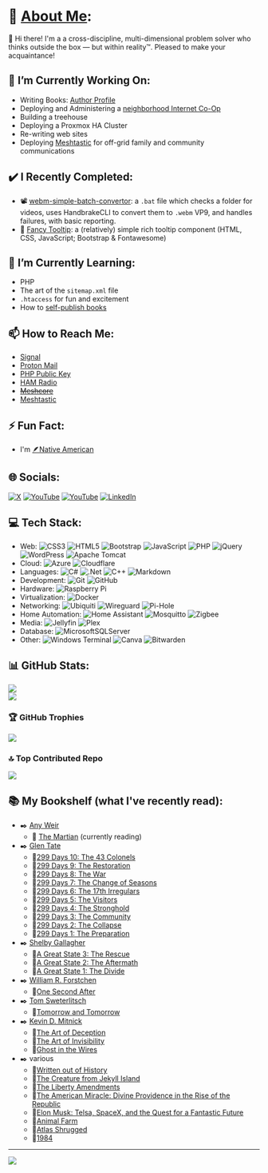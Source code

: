 # 💫 [About Me](https://JoeLevi.com):
 👋 Hi there! I'm a a cross-discipline, multi-dimensional problem solver who thinks outside the box — but within reality™. Pleased to make your acquaintance!

## 🔭 I’m Currently Working On:
  - Writing Books: [Author Profile](https://amzn.to/41l353a)
  - Deploying and Administering a [neighborhood Internet Co-Op](https://CraveBroadband.com)
  - Building a treehouse
  - Deploying a Proxmox HA Cluster
  - Re-writing web sites
  - Deploying [Meshtastic](https://meshtastic.org/) for off-grid family and community communications

## ✔️ I Recently Completed:
  - 📽️ [webm-simple-batch-convertor](https://github.com/joelevi/webm-simple-batch-convertor/): a `.bat` file which checks a folder for videos, uses HandbrakeCLI to convert them to `.webm` VP9, and handles failures, with basic reporting.
  - 💬 [Fancy Tooltip](https://github.com/joelevi/fancy-tooltip): a (relatively) simple rich tooltip component (HTML, CSS, JavaScript; Bootstrap & Fontawesome)
  
## 🌱 I’m Currently Learning:
  - PHP
  - The art of the `sitemap.xml` file
  - `.htaccess` for fun and excitement
  - How to [self-publish books](https://amzn.to/41l353a)
  
## 📫 How to Reach Me:
  - [Signal](https://signal.me/#eu/kez2d3EnvXoe-gjPhHb-k60FX4wUPr8ib7FzcJlDBEMWAqf4C7NGHIFJYrARuQKG)
  - [Proton Mail](mailto:Joe@JoeLevi.com)
  - [PHP Public Key](https://raw.githubusercontent.com/joelevi/joelevi/refs/heads/main/Joe%20Levi's%20public%20key.asc)
  - [HAM Radio](https://www.qrz.com/db/KF7NWA)
  - ~~[Meshcore](https://meshcore.co.uk/)~~
  - [Meshtastic](https://meshtastic.org/)

## ⚡ Fun Fact:
  - I'm [🪶Native American](https://RepublicanNatives.com)

## 🌐 Socials:
[![X](https://img.shields.io/badge/X-black.svg?logo=X&logoColor=white)](https://x.com/joelevi) [![YouTube](https://img.shields.io/badge/YouTube-%23FF0000.svg?logo=YouTube&logoColor=white)](https://youtube.com/@joelevi) [![YouTube](https://img.shields.io/badge/YouTube-%23FF0000.svg?logo=YouTube&logoColor=white)](https://youtube.com/@joelevidotcom) [![LinkedIn](https://img.shields.io/badge/LinkedIn-%230077B5.svg?logo=linkedin&logoColor=white)](https://linkedin.com/in/joelevi)

## 💻 Tech Stack:
  - Web: ![CSS3](https://img.shields.io/badge/css3-%231572B6.svg?style=plastic&logo=css3&logoColor=white) ![HTML5](https://img.shields.io/badge/html5-%23E34F26.svg?style=plastic&logo=html5&logoColor=white) ![Bootstrap](https://img.shields.io/badge/bootstrap-%238511FA.svg?style=plastic&logo=bootstrap&logoColor=white) ![JavaScript](https://img.shields.io/badge/javascript-%23323330.svg?style=plastic&logo=javascript&logoColor=%23F7DF1E) ![PHP](https://img.shields.io/badge/php-%23777BB4.svg?style=plastic&logo=php&logoColor=white) ![jQuery](https://img.shields.io/badge/jquery-%230769AD.svg?style=plastic&logo=jquery&logoColor=white) ![WordPress](https://img.shields.io/badge/WordPress-%23117AC9.svg?style=plastic&logo=WordPress&logoColor=white) ![Apache Tomcat](https://img.shields.io/badge/apache%20tomcat-%23F8DC75.svg?style=plastic&logo=apache-tomcat&logoColor=black)
  - Cloud: ![Azure](https://img.shields.io/badge/azure-%230072C6.svg?style=plastic&logo=microsoftazure&logoColor=white) ![Cloudflare](https://img.shields.io/badge/Cloudflare-F38020?style=plastic&logo=Cloudflare&logoColor=white)
  - Languages: ![C#](https://img.shields.io/badge/c%23-%23239120.svg?style=plastic&logo=csharp&logoColor=white) ![.Net](https://img.shields.io/badge/.NET-5C2D91?style=plastic&logo=.net&logoColor=white) ![C++](https://img.shields.io/badge/c++-%2300599C.svg?style=plastic&logo=c%2B%2B&logoColor=white) ![Markdown](https://img.shields.io/badge/markdown-%23000000.svg?style=plastic&logo=markdown&logoColor=white)
  - Development: ![Git](https://img.shields.io/badge/git-%23F05033.svg?style=plastic&logo=git&logoColor=white) ![GitHub](https://img.shields.io/badge/github-%23121011.svg?style=plastic&logo=github&logoColor=white) 
  - Hardware: ![Raspberry Pi](https://img.shields.io/badge/-Raspberry_Pi-C51A4A?style=plastic&logo=Raspberry-Pi)
  - Virtualization: ![Docker](https://img.shields.io/badge/docker-%230db7ed.svg?style=plastic&logo=docker&logoColor=white)
  - Networking: ![Ubiquiti](https://img.shields.io/badge/ubiquiti-%230559C9.svg?style=plastic&logo=ubiquiti&logoColor=white) ![Wireguard](https://img.shields.io/badge/wireguard-%2388171A.svg?style=plastic&logo=wireguard&logoColor=white) ![Pi-Hole](https://img.shields.io/badge/pihole-%2396060C.svg?style=plastic&logo=pi-hole&logoColor=white)
  - Home Automation: ![Home Assistant](https://img.shields.io/badge/home%20assistant-%2341BDF5.svg?style=plastic&logo=home-assistant&logoColor=white) ![Mosquitto](https://img.shields.io/badge/mosquitto-%233C5280.svg?style=plastic&logo=eclipsemosquitto&logoColor=white) ![Zigbee](https://img.shields.io/badge/zigbee-%23EB0443.svg?style=plastic&logo=zigbee&logoColor=white)
  - Media: ![Jellyfin](https://img.shields.io/badge/jellyfin-%23000B25.svg?style=plastic&logo=Jellyfin&logoColor=00A4DC) ![Plex](https://img.shields.io/badge/plex-%23E5A00D.svg?style=plastic&logo=plex&logoColor=white)
  - Database: ![MicrosoftSQLServer](https://img.shields.io/badge/Microsoft%20SQL%20Server-CC2927?style=plastic&logo=microsoft%20sql%20server&logoColor=white)
  - Other: ![Windows Terminal](https://img.shields.io/badge/Windows%20Terminal-%234D4D4D.svg?style=plastic&logo=windows-terminal&logoColor=white) ![Canva](https://img.shields.io/badge/Canva-%2300C4CC.svg?style=plastic&logo=Canva&logoColor=white) ![Bitwarden](https://img.shields.io/badge/bitwarden-%23175DDC.svg?style=plastic&logo=bitwarden&logoColor=white) 

## 📊 GitHub Stats:
<!-- ![](https://github-readme-stats.vercel.app/api?username=joelevi&theme=dark&hide_border=false&include_all_commits=true&count_private=true)<br/> -->
![](https://nirzak-streak-stats.vercel.app/?user=joelevi&theme=dark&hide_border=false)<br/>
![](https://github-readme-stats.vercel.app/api/top-langs/?username=joelevi&theme=dark&hide_border=false&include_all_commits=true&count_private=true&layout=compact)

### 🏆 GitHub Trophies
![](https://github-profile-trophy.vercel.app/?username=joelevi&theme=synthwave&no-frame=false&no-bg=true&margin-w=4)

### 🔝 Top Contributed Repo
![](https://github-contributor-stats.vercel.app/api?username=joelevi&limit=5&theme=dark&combine_all_yearly_contributions=true)

## 📚 My Bookshelf (what I've recently read):
  - ✒️ [Any Weir](https://amzn.to/3UTasv8)
    - 📖 [The Martian](https://amzn.to/4lR1I3Q) (currently reading)
  - ✒️ [Glen Tate](https://amzn.to/3UPLX1W)
    - 📗[299 Days 10: The 43 Colonels](https://amzn.to/462x2aV)
    - 📗[299 Days 9: The Restoration](https://amzn.to/4mXArxA)
    - 📗[299 Days 8: The War](https://amzn.to/3UC6EOK)
    - 📗[299 Days 7: The Change of Seasons](https://amzn.to/4mu5NMu)
    - 📗[299 Days 6: The 17th Irregulars](https://amzn.to/4mG86LO)
    - 📗[299 Days 5: The Visitors](https://amzn.to/3Jm8Kjl)
    - 📗[299 Days 4: The Stronghold](https://amzn.to/4fEkYjj)
    - 📗[299 Days 3: The Community](https://amzn.to/41L7Xi8)
    - 📗[299 Days 2: The Collapse](https://amzn.to/41H43qA)
    - 📗[299 Days 1: The Preparation](https://amzn.to/4fl1KPE)
  - ✒️ [Shelby Gallagher](https://amzn.to/47WobZE)
    - 📗[A Great State 3: The Rescue](https://amzn.to/4fDqClO)
    - 📗[A Great State 2: The Aftermath](https://amzn.to/416D8V6)
    - 📗[A Great State 1: The Divide](https://amzn.to/45FIgAO)
  - ✒️ [William R. Forstchen](https://amzn.to/3VojnVw)
    - 📘[One Second After](https://amzn.to/452kakO)
  - ✒️ [Tom Sweterlitsch](https://amzn.to/4p2GrHg)
    - 📘[Tomorrow and Tomorrow](https://amzn.to/472oq59)
  - ✒️ [Kevin D. Mitnick](https://amzn.to/45U6KGJ)  
    - 📙[The Art of Deception](https://amzn.to/472TwtA)
    - 📙[The Art of Invisibility](https://amzn.to/3V6oLMR)
    - 📙[Ghost in the Wires](https://amzn.to/3UTnXLv)
  - ✒️ various  
    - 📔[Written out of History](https://amzn.to/4lzWB82)
    - 📔[The Creature from Jekyll Island](https://amzn.to/4mMFNvq)
    - 📔[The Liberty Amendments](https://amzn.to/46XXSC9)
    - 📔[The American Miracle: Divine Providence in the Rise of the Republic](https://amzn.to/4mugcb2)
    - 📔[Elon Musk: Telsa, SpaceX, and the Quest for a Fantastic Future](https://amzn.to/418CqGW)
    - 📕[Animal Farm](https://amzn.to/4mk13Zs)
    - 📕[Atlas Shrugged](https://amzn.to/3HFquFP)
    - 📕[1984](https://amzn.to/3UyB849)
      
---
[![](https://visitcount.itsvg.in/api?id=joelevi&icon=0&color=0)](https://visitcount.itsvg.in)
